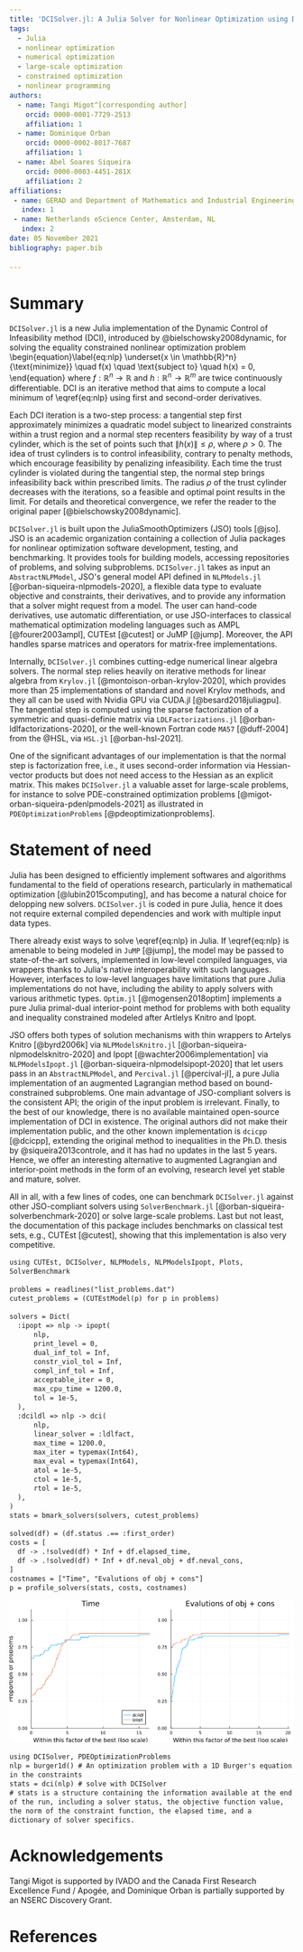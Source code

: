 ```yaml
---
title: 'DCISolver.jl: A Julia Solver for Nonlinear Optimization using Dynamic Control of Infeasibility'
tags:
  - Julia
  - nonlinear optimization
  - numerical optimization
  - large-scale optimization
  - constrained optimization
  - nonlinear programming
authors:
  - name: Tangi Migot^[corresponding author]
    orcid: 0000-0001-7729-2513
    affiliation: 1
  - name: Dominique Orban
    orcid: 0000-0002-8017-7687
    affiliation: 1
  - name: Abel Soares Siqueira
    orcid: 0000-0003-4451-281X
    affiliation: 2
affiliations:
 - name: GERAD and Department of Mathematics and Industrial Engineering, Polytechnique Montréal, QC, Canada.
   index: 1
 - name: Netherlands eScience Center, Amsterdam, NL
   index: 2
date: 05 November 2021
bibliography: paper.bib

---
```


# Summary

`DCISolver.jl` is a new Julia implementation of the Dynamic Control of Infeasibility method (DCI), introduced by @bielschowsky2008dynamic, for solving the equality constrained nonlinear optimization problem
\begin{equation}\label{eq:nlp}
    \underset{x \in \mathbb{R}^n}{\text{minimize}} \quad f(x) \quad \text{subject to} \quad h(x) = 0,
\end{equation}
where  $f:\mathbb{R}^n \rightarrow \mathbb{R}$ and  $h:\mathbb{R}^n \rightarrow \mathbb{R}^m$ are twice continuously differentiable.
DCI is an iterative method that aims to compute a local minimum of \eqref{eq:nlp} using first and second-order derivatives.

Each DCI iteration is a two-step process: a tangential step first approximately minimizes a quadratic model subject to linearized constraints within a trust region and a normal step recenters feasibility by way of a trust cylinder, which is the set of points such that $\|h(x)\| \leq \rho$, where $\rho > 0$.
The idea of trust cylinders is to control infeasibility, contrary to penalty methods, which encourage feasibility by penalizing infeasibility.
Each time the trust cylinder is violated during the tangential step, the normal step brings infeasibility back within prescribed limits.
The radius $\rho$ of the trust cylinder decreases with the iterations, so a feasible and optimal point results in the limit.
For details and theoretical convergence, we refer the reader to the original paper [@bielschowsky2008dynamic].

`DCISolver.jl` is built upon the JuliaSmoothOptimizers (JSO) tools [@jso]. JSO is an academic organization containing a collection of Julia packages for nonlinear optimization software development, testing, and benchmarking. It provides tools for building models, accessing repositories of problems, and solving subproblems. `DCISolver.jl` takes as input an `AbstractNLPModel`, JSO's general model API defined in `NLPModels.jl` [@orban-siqueira-nlpmodels-2020], a flexible data type to evaluate objective and constraints, their derivatives, and to provide any information that a solver might request from a model. The user can hand-code derivatives, use automatic differentiation, or use JSO-interfaces to classical mathematical optimization modeling languages such as AMPL [@fourer2003ampl], CUTEst [@cutest] or JuMP [@jump]. Moreover, the API handles sparse matrices and operators for matrix-free implementations.

Internally, `DCISolver.jl` combines cutting-edge numerical linear algebra solvers. The normal step relies heavily on iterative methods for linear algebra from `Krylov.jl` [@montoison-orban-krylov-2020], which provides more than 25 implementations of standard and novel Krylov methods, and they all can be used with Nvidia GPU via CUDA.jl [@besard2018juliagpu].
The tangential step is computed using the sparse factorization of a symmetric and quasi-definie matrix via `LDLFactorizations.jl` [@orban-ldlfactorizations-2020], or the well-known Fortran code `MA57` [@duff-2004] from the @HSL, via `HSL.jl` [@orban-hsl-2021].

One of the significant advantages of our implementation is that the normal step is factorization free, i.e., it uses second-order information via Hessian-vector products but does not need access to the Hessian as an explicit matrix.
This makes `DCISolver.jl` a valuable asset for large-scale problems, for instance to solve PDE-constrained optimization problems [@migot-orban-siqueira-pdenlpmodels-2021] as illustrated in `PDEOptimizationProblems` [@pdeoptimizationproblems].

<!--
NOTE: Next paragraph is not really relevant here. Who cares what the return value is? What's the performance? Can I use DCI to solve a PDE problem? How?

Maybe say a word about performance here?
-->

# Statement of need

Julia has been designed to efficiently implement softwares and algorithms fundamental to the field of operations research, particularly in mathematical optimization [@lubin2015computing], and has become a natural choice for delopping new solvers. `DCISolver.jl` is coded in pure Julia, hence it does not require external compiled dependencies and work with multiple input data types.
<!--
NOTE: This paragraph sells Julia when it should be selling DCI. It's ok to have a sentence or two about Julia, but the focus should be on DCI.

Julia has been designed to efficiently implement softwares and algorithms fundamental to the field of operations research, particularly in mathematical optimization [@lubin2015computing], and has become a natural choice for solvers such as `DCISolver.jl`.
Low-level languages, such as C++ and Fortran, have a rather steep learning curve and long write-compile-link-debug cycles.
Julia has a high-level syntax inspired by other well-known languages, such as Matlab and Python, and it uses just-in-time compilation to achieve high performance.
One of Julia's aspects is the ability to access C, Fortran, or Python code without sacrificing speed natively, which helps tackle the two language problems -- prototype on high-level, reimplement in low-level.
In Julia, one can create a prototype just as quickly as other high-level languages, but the resulting prototype is considerably more efficient [@bezanson2017julia], which is of great importance for methods like DCI that are still under research development.
Furthermore, the prototype can be improved instead of moving the code to a low-level language until a competitive version is obtained.
Additionally, solvers coded in pure Julia do not require external compiled dependencies and work with multiple input data types, while solvers in Fortran are limited to simple and double precisions.
-->

There already exist ways to solve \eqref{eq:nlp} in Julia.
If \eqref{eq:nlp} is amenable to being modeled in `JuMP` [@jump], the model may be passed to state-of-the-art solvers, implemented in low-level compiled languages, via wrappers thanks to Julia's native interoperability with such languages.
However, interfaces to low-level languages have limitations that pure Julia implementations do not have, including the ability to apply solvers with various arithmetic types.
`Optim.jl` [@mogensen2018optim] implements a pure Julia primal-dual interior-point method for problems with both equality and inequality constrained modeled after Artlelys Knitro and Ipopt.

JSO offers both types of solution mechanisms with thin wrappers to Artelys Knitro [@byrd2006k] via `NLPModelsKnitro.jl` [@orban-siqueira-nlpmodelsknitro-2020] and Ipopt [@wachter2006implementation] via `NLPModelsIpopt.jl` [@orban-siqueira-nlpmodelsipopt-2020] that let users pass in an `AbstractNLPModel`, and `Percival.jl` [@percival-jl], a pure Julia implementation of an augmented Lagrangian method based on bound-constrained subproblems.
One main advantage of JSO-compliant solvers is the consistent API; the origin of the input problem is irrelevant.
Finally, to the best of our knowledge, there is no available maintained open-source implementation of DCI in existence. The original authors did not make their implementation public, and the other known implementation is `dcicpp` [@dcicpp], extending the original method to inequalities in the Ph.D. thesis by @siqueira2013controle, and it has had no updates in the last 5 years. Hence, we offer an interesting alternative to augmented Lagrangian and interior-point methods in the form of an evolving, research level yet stable and mature, solver.

<!--
NOTE: This paragraph is about JSO, not DCI. Focus on DCI.

`DCISolver.jl` is designed to help application experts quickly solve real-world problems and help researchers improve, compare and analyze new techniques without writing algorithms themselves.
The user benefits from JuliaSmoothOptimizers's framework to solve nonlinear optimization problems of diverse nature in an accessible fashion, which makes it very suitable for numerical optimization courses.

NOTE: Finally, a word about benchmarks! But we should show a taste of the performance of DCI instead of talking about Julia or JSO.

Last but not least, the documentation of this package includes benchmarks on classical test sets, e.g., CUTEst [@cutest], showing that this implementation is also very competitive.
-->

All in all, with a few lines of codes, one can benchmark `DCISolver.jl` against other JSO-compliant solvers using `SolverBenchmark.jl` [@orban-siqueira-solverbenchmark-2020] or solve large-scale problems.
Last but not least, the documentation of this package includes benchmarks on classical test sets, e.g., CUTEst [@cutest], showing that this implementation is also very competitive.

```
using CUTEst, DCISolver, NLPModels, NLPModelsIpopt, Plots, SolverBenchmark

problems = readlines("list_problems.dat")
cutest_problems = (CUTEstModel(p) for p in problems)

solvers = Dict(
  :ipopt => nlp -> ipopt(
      nlp,
      print_level = 0,
      dual_inf_tol = Inf,
      constr_viol_tol = Inf,
      compl_inf_tol = Inf,
      acceptable_iter = 0,
      max_cpu_time = 1200.0,
      tol = 1e-5,
  ),
  :dcildl => nlp -> dci(
      nlp,
      linear_solver = :ldlfact,
      max_time = 1200.0,
      max_iter = typemax(Int64),
      max_eval = typemax(Int64),
      atol = 1e-5,
      ctol = 1e-5,
      rtol = 1e-5,
  ),
)
stats = bmark_solvers(solvers, cutest_problems)

solved(df) = (df.status .== :first_order)
costs = [
  df -> .!solved(df) * Inf + df.elapsed_time,
  df -> .!solved(df) * Inf + df.neval_obj + df.neval_cons,
]
costnames = ["Time", "Evalutions of obj + cons"]
p = profile_solvers(stats, costs, costnames)
```

![](ipopt_dcildl_82.png)

```
using DCISolver, PDEOptimizationProblems
nlp = burger1d() # An optimization problem with a 1D Burger's equation in the constraints
stats = dci(nlp) # solve with DCISolver
# stats is a structure containing the information available at the end of the run, including a solver status, the objective function value, the norm of the constraint function, the elapsed time, and a dictionary of solver specifics.
```

# Acknowledgements

Tangi Migot is supported by IVADO and the Canada First Research Excellence Fund / Apogée,
and Dominique Orban is partially supported by an NSERC Discovery Grant.

# References
